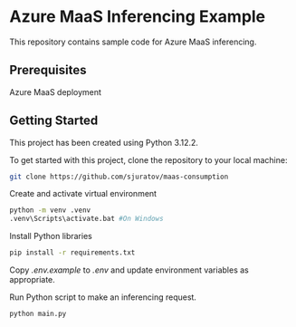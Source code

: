 # Azure MaaS Inferencing Example

This repository contains sample code for Azure MaaS inferencing.

## Prerequisites

Azure MaaS deployment

## Getting Started

This project has been created using Python 3.12.2.

To get started with this project, clone the repository to your local machine:

```bash
git clone https://github.com/sjuratov/maas-consumption
```

Create and activate virtual environment

```bash
python -m venv .venv
.venv\Scripts\activate.bat #On Windows
```

Install Python libraries

```bash
pip install -r requirements.txt
```
Copy *.env.example* to *.env* and update environment variables as appropriate.

Run Python script to make an inferencing request.

```bash
python main.py
```

